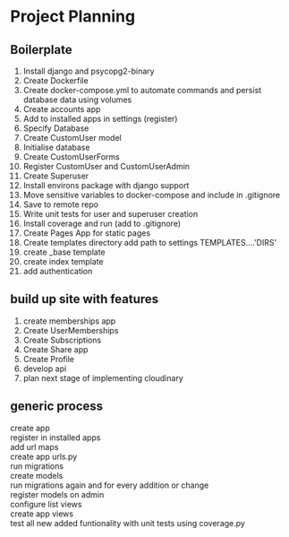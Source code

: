 # Project Planning

## Boilerplate

1. Install django and psycopg2-binary
2. Create Dockerfile
3. Create docker-compose.yml to automate commands and persist database data using volumes
4. Create accounts app
5. Add to installed apps in settings (register)
6. Specify Database
7. Create CustomUser model
8. Initialise database
9. Create CustomUserForms
10. Register CustomUser and CustomUserAdmin
11. Create Superuser
12. Install environs package with django support
13. Move sensitive variables to docker-compose and include in .gitignore
14. Save to remote repo
15. Write unit tests for user and superuser creation
16. Install coverage and run (add to .gitignore)
17. Create Pages App for static pages
18. Create templates directory add path to settings TEMPLATES....'DIRS'
19. create \_base template
20. create index template
21. add authentication

## build up site with features

1. create memberships app
2. Create UserMemberships
3. Create Subscriptions
4. Create Share app
5. Create Profile
6. develop api
7. plan next stage of implementing cloudinary

## generic process

create app  
register in installed apps  
add url maps  
create app urls.py  
run migrations  
create models  
run migrations again and for every addition or change  
register models on admin  
configure list views  
create app views  
test all new added funtionality with unit tests using coverage.py
